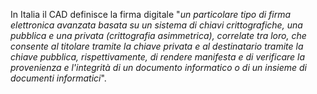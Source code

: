 In Italia il CAD definisce la firma digitale "*un particolare tipo di firma elettronica avanzata basata su un sistema di chiavi crittografiche, una pubblica e una privata (crittografia asimmetrica), correlate tra loro, che consente al titolare tramite la chiave privata e al destinatario tramite la chiave pubblica, rispettivamente, di rendere manifesta e di verificare la provenienza e l'integrità di un documento informatico o di un insieme di documenti informatici*".